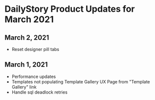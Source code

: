 # DailyStory Product Updates for March 2021
## March 2, 2021
* Reset designer pill tabs

## March 1, 2021
* Performance updates
* Templates not populating Template Gallery UX Page from "Template Gallery" link
* Handle sql deadlock retries
